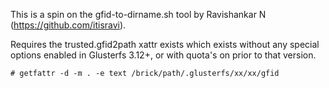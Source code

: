 This is a spin on the gfid-to-dirname.sh tool by Ravishankar N (https://github.com/itisravi). 

Requires the trusted.gfid2path xattr exists which exists without any special options enabled in
Glusterfs 3.12+, or with quota's on prior to that version.

```
# getfattr -d -m . -e text /brick/path/.glusterfs/xx/xx/gfid
```
